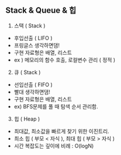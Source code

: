 ## Stack & Queue & 힙

1. 스택 ( Stack )
- 후입선출 ( LIFO )
- 프링글스 생각하면댐!
- 구현 자료형은 배열, 리스트
- ex ) 메모리의 함수 호출, 로컬변수 관리 ( 정적 )

2. 큐 ( Stack )
- 선입선출 ( FIFO )
- 빨대 생각하면댐!
- 구현 자료형은 배열, 리스트
- ex) BFS문제를 풀 때 탐색 순서 관리함.

3. 힙 ( Heap )
- 최대값, 최소값을 빠르게 찾기 위한 이진트리.
- 최소 힙 ( 부모 < 자식 ), 최대 힙 ( 부모 > 자식 )
- 시간 복잡도는 깊이에 비례 : O(logN)
